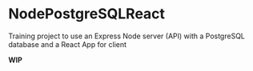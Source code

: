 # NodePostgreSQLReact

Training project to use an Express Node server (API) with a PostgreSQL database and a React App for client

**WIP**
